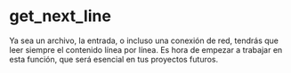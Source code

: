 # get_next_line

Ya sea un archivo, la entrada, o incluso una conexión de red, tendrás que leer siempre el contenido línea por línea. Es hora de empezar a trabajar en esta función, que será esencial en tus proyectos futuros.
